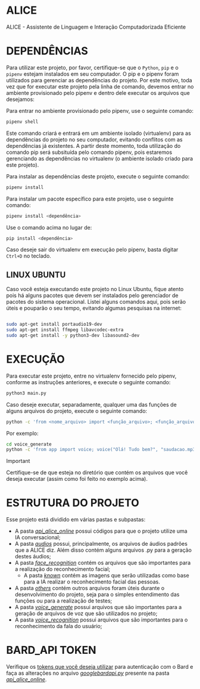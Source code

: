 # ALICE
ALICE - Assistente de Linguagem e Interação Computadorizada Eficiente

# DEPENDÊNCIAS
Para utilizar este projeto, por favor, certifique-se que o `Python`, `pip` e o `pipenv` estejam instalados em seu computador. O pip e o pipenv foram utilizados para gerenciar as dependências do projeto. Por este motivo, toda vez que for executar este projeto pela linha de comando, devemos entrar no ambiente provisionado pelo pipenv e dentro dele executar os arquivos que desejamos:

Para entrar no ambiente provisionado pelo pipenv, use o seguinte comando:

```bash
pipenv shell
```

Este comando criará e entrará em um ambiente isolado (virtualenv) para as dependências do projeto no seu computador, evitando conflitos com as dependências já existentes. A partir deste momento, toda utilização do comando pip será subsituída pelo comando pipenv, pois estaremos gerenciando as dependências no virtualenv (o ambiente isolado criado para este projeto).

Para instalar as dependências deste projeto, execute o seguinte comando:

```bash
pipenv install
```

Para instalar um pacote específico para este projeto, use o seguinte comando:

```bash
pipenv install <dependência>
```

Use o comando acima no lugar de:

```bash
pip install <dependência>
```

Caso deseje sair do virtualenv em execução pelo pipenv, basta digitar `Ctrl+D` no teclado.

## LINUX UBUNTU
Caso você esteja executando este projeto no Linux Ubuntu, fique atento pois há alguns pacotes que devem ser instalados pelo gerenciador de pacotes do sistema operacional.
Listei alguns comandos aqui, pois serão úteis e pouparão o seu tempo, evitando algumas pesquisas na internet:

```bash

sudo apt-get install portaudio19-dev
sudo apt-get install ffmpeg libavcodec-extra
sudo apt-get install -y python3-dev libasound2-dev

```

# EXECUÇÃO
Para executar este projeto, entre no virtualenv fornecido pelo pipenv, conforme as instruções anteriores, e execute o seguinte comando:

```bash
python3 main.py
```

Caso deseje executar, separadamente, qualquer uma das funções de alguns arquivos do projeto, execute o seguinte comando:

```bash
python -c 'from <nome_arquivo> import <função_arquivo>; <função_arquivo>()'
```

Por exemplo:

```bash
cd voice_generate
python -c 'from app import voice; voice("Olá! Tudo bem?", "saudacao.mp3")'
```
> [!IMPORTANT]
> Certifique-se de que esteja no diretório que contém os arquivos que você deseja executar (assim como foi feito no exemplo acima).

# ESTRUTURA DO PROJETO
Esse projeto está dividido em várias pastas e subpastas:
* A pasta [_api\_alice\_online_](api_alice_online/) possui códigos para que o projeto utilize uma IA conversacional;
* A pasta [_audios_](audios/) possui, principalmente, os arquivos de áudios padrões que a ALICE diz. Além disso contém alguns arquivos .py para a geração destes áudios;
* A pasta [_face\_recognition_](face_recognition/) contém os arquivos que são importantes para a realização do reconhecimento facial;
  * A pasta [_known_](face_recognition/known/) contém as imagens que serão utilizadas como base para a IA realizar o reconhecimento facial das pessoas.
* A pasta [_others_](others/) contém outros arquivos foram úteis durante o desenvolvimento do projeto, seja para o simples entendimento das funções ou para a realização de testes;
* A pasta [_voice\_generate_](voice_generate/) possui arquivos que são importantes para a geração de arquivos de voz que são utilizados no projeto;
* A pasta [_voice\_recognition_](voice_recognition/) possui arquivos que são importantes para o reconhecimento da fala do usuário;

# BARD_API TOKEN
Verifique os [tokens que você deseja utilizar](https://medium.com/@marc.bolle/access-google-bard-with-python-package-bard-api-6000251d1aa8) para autenticação com o Bard e faça as alterações no arquivo [_googlebardapi.py_](api_alice_online/googlebardapi.py) presente na pasta [_api\_alice\_online_](api_alice_online/).